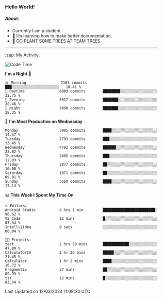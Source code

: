 ### Hello World!

##### About:
- Currently I am a student.
- 🌱 I’m learning how to make better documentation.
- 🌱 GO PLANT SOME TREES AT [TEAM TREES](https://teamtrees.org/)

---
  <summary>:zap: My Activity:</summary>
  
<!--START_SECTION:waka-->
![Code Time](http://img.shields.io/badge/Code%20Time-1%2C301%20hrs%2035%20mins-blue)

**I'm a Night 🦉** 

```text
🌞 Morning                2163 commits        ███░░░░░░░░░░░░░░░░░░░░░░   10.41 % 
🌆 Daytime                6803 commits        ████████░░░░░░░░░░░░░░░░░   32.75 % 
🌃 Evening                5917 commits        ███████░░░░░░░░░░░░░░░░░░   28.48 % 
🌙 Night                  5890 commits        ███████░░░░░░░░░░░░░░░░░░   28.35 % 
```
📅 **I'm Most Productive on Wednesday** 

```text
Monday                   3005 commits        ████░░░░░░░░░░░░░░░░░░░░░   14.47 % 
Tuesday                  2793 commits        ███░░░░░░░░░░░░░░░░░░░░░░   13.45 % 
Wednesday                4782 commits        ██████░░░░░░░░░░░░░░░░░░░   23.02 % 
Thursday                 2685 commits        ███░░░░░░░░░░░░░░░░░░░░░░   12.93 % 
Friday                   2077 commits        ██░░░░░░░░░░░░░░░░░░░░░░░   10.00 % 
Saturday                 1871 commits        ██░░░░░░░░░░░░░░░░░░░░░░░   09.01 % 
Sunday                   3560 commits        ████░░░░░░░░░░░░░░░░░░░░░   17.14 % 
```


📊 **This Week I Spent My Time On** 

```text
🔥 Editors: 
Android Studio           6 hrs 1 min         ████████████████████████░   96.62 % 
VS Code                  12 mins             █░░░░░░░░░░░░░░░░░░░░░░░░   03.34 % 
Intellijidea             0 secs              ░░░░░░░░░░░░░░░░░░░░░░░░░   00.04 % 

🐱‍💻 Projects: 
test                     2 hrs 59 mins       ████████████░░░░░░░░░░░░░   47.89 % 
CalculatorCA             1 hr 20 mins        █████░░░░░░░░░░░░░░░░░░░░   21.45 % 
Calculator               1 hr 2 mins         ████░░░░░░░░░░░░░░░░░░░░░   16.72 % 
FragmentEx               37 mins             ██░░░░░░░░░░░░░░░░░░░░░░░   09.93 % 
tst                      12 mins             █░░░░░░░░░░░░░░░░░░░░░░░░   03.34 % 
```


 Last Updated on 12/03/2024 11:08:20 UTC
<!--END_SECTION:waka-->

